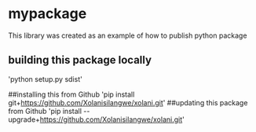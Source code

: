 # mypackage
This library was created as an example of how to publish python package
## building this package locally
'python setup.py sdist'

##installing this from Github
'pip install git+https://github.com/Xolanisilangwe/xolani.git'
##updating this package from Github
'pip install --upgrade+https://github.com/Xolanisilangwe/xolani.git'
